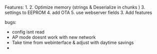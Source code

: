 Features:
1. 
2. Optimize memory (strings & Deserialize in chunks )
3. settings to EEPROM
4. add OTA
5. use webserver fields
3. Add features

bugs:
- config isnt read
- AP mode doesnt work with new network
- Take time from webinterface & adjust with daytime savings
- 